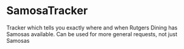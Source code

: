 # SamosaTracker
Tracker which tells you exactly where and when Rutgers Dining has Samosas available. Can be used for more general requests, not just Samosas
